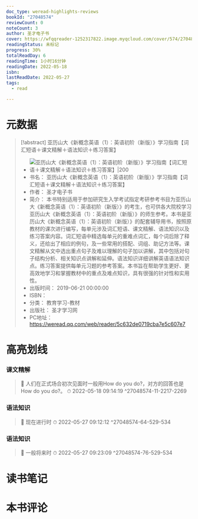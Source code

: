```yaml
---
doc_type: weread-highlights-reviews
bookId: "27048574"
reviewCount: 0
noteCount: 3
author: 圣才电子书
cover: https://wfqqreader-1252317822.image.myqcloud.com/cover/574/27048574/t7_27048574.jpg
readingStatus: 未标记
progress: 30%
totalReadDay: 6
readingTime: 1小时16分钟
readingDate: 2022-05-18
isbn: 
lastReadDate: 2022-05-27
tags:
  - read

---
```

# 元数据
> [!abstract] 亚历山大《新概念英语（1）：英语初阶（新版）》学习指南【词汇短语＋课文精解＋语法知识＋练习答案】
> - ![ 亚历山大《新概念英语（1）：英语初阶（新版）》学习指南【词汇短语＋课文精解＋语法知识＋练习答案】|200](https://wfqqreader-1252317822.image.myqcloud.com/cover/574/27048574/t7_27048574.jpg)
> - 书名： 亚历山大《新概念英语（1）：英语初阶（新版）》学习指南【词汇短语＋课文精解＋语法知识＋练习答案】
> - 作者： 圣才电子书
> - 简介： 本书特别适用于参加研究生入学考试指定考研参考书目为亚历山大《新概念英语（1）：英语初阶（新版）》的考生，也可供各大院校学习亚历山大《新概念英语（1）：英语初阶（新版）》的师生参考。本书是亚历山大《新概念英语（1）：英语初阶（新版）》的配套辅导用书，按照原教材的课次进行编写，每单元涉及词汇短语、课文精解、语法知识以及练习答案内容。词汇短语中精选每单元的重难点词汇，每个词后除了释义，还给出了相应的例句，及一些常用的搭配、词组、助记方法等。课文精解从文中选出重点句子及难以理解的句子加以讲解，其中包括对句子结构分析、相关知识点讲解和延伸。语法知识详细讲解英语语法知识点。练习答案提供每单元习题的参考答案。本书旨在帮助学生更好、更高效地学习和掌握教材中的重点及难点知识，具有很强的针对性和实用性。
> - 出版时间： 2019-06-21 00:00:00
> - ISBN： 
> - 分类： 教育学习-教材
> - 出版社： 圣才学习网
> - PC地址：https://weread.qq.com/web/reader/5c632de0719cba7e5c607e7

# 高亮划线

### 课文精解

> 📌 人们在正式场合初次见面时一般用How do you do?，对方的回答也是How do you do?。 
> ⏱ 2022-05-18 09:14:19 ^27048574-11-2217-2269

### 语法知识

> 📌 现在进行时 
> ⏱ 2022-05-27 09:12:12 ^27048574-64-529-534

### 语法知识

> 📌 一般将来时 
> ⏱ 2022-05-27 09:23:09 ^27048574-76-529-534

# 读书笔记

# 本书评论

